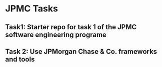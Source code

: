 # JPMC Tasks
## Task1: Starter repo for task 1 of the JPMC software engineering programe
## Task 2: Use JPMorgan Chase & Co. frameworks and tools
